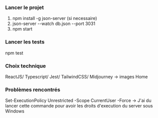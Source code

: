 ### Lancer le projet
1. npm install -g json-server (si necessaire)
2. json-server --watch db.json --port 3031
3. npm start

### Lancer les tests
npm test

### Choix technique 
ReactJS/
Typescript/
Jest/
TailwindCSS/
Midjourney -> images Home

### Problèmes rencontrés
Set-ExecutionPolicy Unrestricted -Scope CurrentUser -Force
-> J'ai du lancer cette commande pour avoir les droits d'execution du server sous Windows
